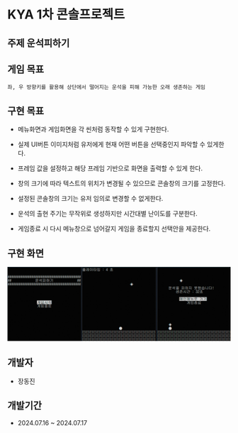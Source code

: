 # KYA 1차 콘솔프로젝트

## 주제 운석피하기


## 게임 목표
    좌, 우 방향키를 활용해 상단에서 떨어지는 운석을 피해 가능한 오래 생존하는 게임
  
## 구현 목표
 - 메뉴화면과 게임화면을 각 씬처럼 동작할 수 있게 구현한다.

 - 실제 UI버튼 이미지처럼 유저에게 현재 어떤 버튼을 선택중인지 파악할 수 있게한다.
 - 프레임 값을 설정하고 해당 프레임 기반으로 화면을 출력할 수 있게 한다.
 - 창의 크기에 따라 텍스트의 위치가 변경될 수 있으므로 콘솔창의 크기를 고정한다.
 - 설정된 콘솔창의 크기는 유저 임의로 변경할 수 없게한다.
 - 운석의 출현 주기는 무작위로 생성하지만 시간대별 난이도를 구분한다.
 - 게임종료 시 다시 메뉴창으로 넘어갈지 게임을 종료할지 선택안을 제공한다.

## 구현 화면
![screensh](./PrevImg/ConsolePreview1.png)


## 개발자
 - 장동진


## 개발기간
 - 2024.07.16 ~ 2024.07.17